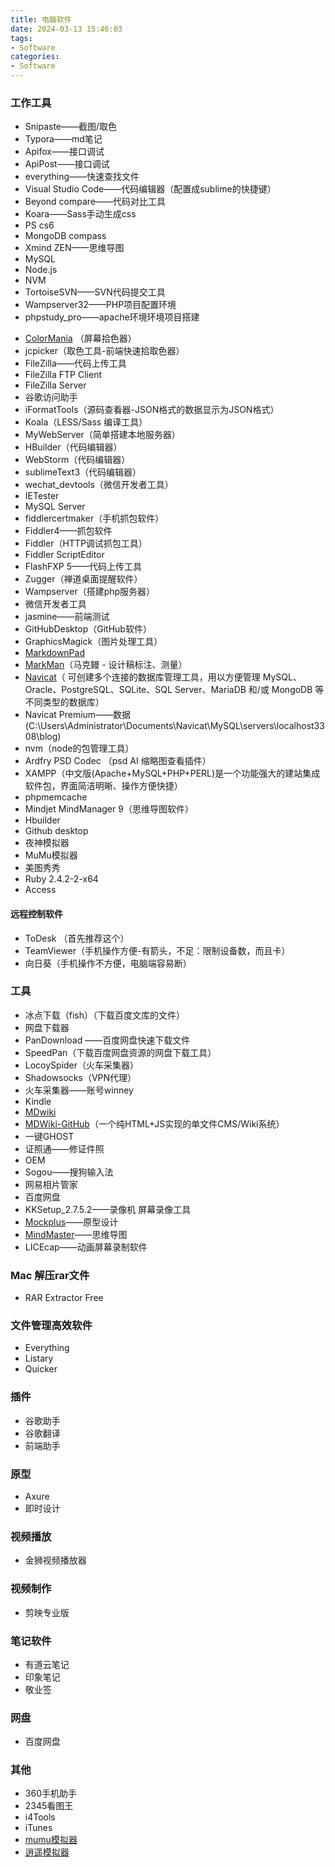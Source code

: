 ```yaml
---
title: 电脑软件
date: 2024-03-13 15:46:03
tags:
- Software
categories:
- Software
---
```


### 工作工具

- Snipaste——截图/取色
- Typora——md笔记
- Apifox——接口调试
- ApiPost——接口调试
- everything——快速查找文件
- Visual Studio Code——代码编辑器（配置成sublime的快捷键）
- Beyond compare——代码对比工具
- Koara——Sass手动生成css
- PS cs6
- MongoDB compass
- Xmind ZEN——思维导图
- MySQL
- Node.js
- NVM
- TortoiseSVN——SVN代码提交工具
- Wampserver32——PHP项目配置环境
- phpstudy_pro——apache环境环境项目搭建

* [ColorMania](https://colormania.en.softonic.com) （屏幕拾色器）
* jcpicker（取色工具-前端快速拾取色器）
* FileZilla——代码上传工具
* FileZilla FTP Client
* FileZilla Server
* 谷歌访问助手
* iFormatTools（源码查看器-JSON格式的数据显示为JSON格式）
* Koala（LESS/Sass 编译工具）
* MyWebServer（简单搭建本地服务器）
* HBuilder（代码编辑器）
* WebStorm（代码编辑器）
* sublimeText3（代码编辑器）
* wechat_devtools（微信开发者工具）
* IETester
* MySQL Server 
* fiddlercertmaker（手机抓包软件）
* Fiddler4——抓包软件
* Fiddler（HTTP调试抓包工具）
* Fiddler ScriptEditor
* FlashFXP 5——代码上传工具
* Zugger（禅道桌面提醒软件）
* Wampserver（搭建php服务器）
* 微信开发者工具
* jasmine——前端测试
* GitHubDesktop（GitHub软件）
* GraphicsMagick（图片处理工具）
* [MarkdownPad](http://markdownpad.com)
* [MarkMan](http://www.getmarkman.com)（马克鳗 - 设计稿标注、测量）
* [Navicat](https://www.navicat.com.cn)（	可创建多个连接的数据库管理工具，用以方便管理 MySQL、Oracle、PostgreSQL、SQLite、SQL Server、MariaDB 和/或 MongoDB 等不同类型的数据库）
* Navicat Premium——数据(C:\Users\Administrator\Documents\Navicat\MySQL\servers\localhost3308\blog)
* nvm（node的包管理工具）
* Ardfry PSD Codec （psd AI 缩略图查看插件）
* XAMPP（中文版(Apache+MySQL+PHP+PERL)是一个功能强大的建站集成软件包，界面简洁明晰、操作方便快捷）
* phpmemcache
* Mindjet MindManager 9（思维导图软件）
* Hbuilder
* Github desktop
* 夜神模拟器
* MuMu模拟器
* 美图秀秀
* Ruby 2.4.2-2-x64
* Access

#### 远程控制软件

* ToDesk （首先推荐这个）
* TeamViewer（手机操作方便-有箭头，不足：限制设备数，而且卡）
* 向日葵（手机操作不方便，电脑端容易断）

### 工具

* 冰点下载（fish）（下载百度文库的文件）
* 网盘下载器
* PanDownload   ——百度网盘快速下载文件
* SpeedPan（下载百度网盘资源的网盘下载工具）
* LocoySpider（火车采集器）
* Shadowsocks（VPN代理）
* 火车采集器——账号winney
* Kindle
* [MDwiki](http://dynalon.github.io/mdwiki/#!index.md)
* [MDWiki-GitHub](https://github.com/mouyase/MDWiki)（一个纯HTML+JS实现的单文件CMS/Wiki系统）
* 一键GHOST
* 证照通——修证件照
* OEM
* Sogou——搜狗输入法
* 网易相片管家
* 百度网盘
* KKSetup_2.7.5.2——录像机   屏幕录像工具
* [Mockplus](https://www.mockplus.cn/?home=1)——原型设计   
* [MindMaster]( http://www.edrawsoft.cn/mindmaster/)——思维导图  
* LICEcap——动画屏幕录制软件

### Mac 解压rar文件

- RAR Extractor Free 

### 文件管理高效软件

- Everything
- Listary
- Quicker 

### 插件

- 谷歌助手
- 谷歌翻译
- 前端助手

### 原型

- Axure 
- 即时设计



### 视频播放

- 金狮视频播放器

### 视频制作

- 剪映专业版

### 笔记软件

- 有道云笔记
- 印象笔记
- 敬业签

### 网盘

- 百度网盘



### 其他

- 360手机助手
- 2345看图王
- i4Tools
- iTunes
- [mumu模拟器](https://mumu.163.com/)
- [逍遥模拟器](https://www.xyaz.cn/)

